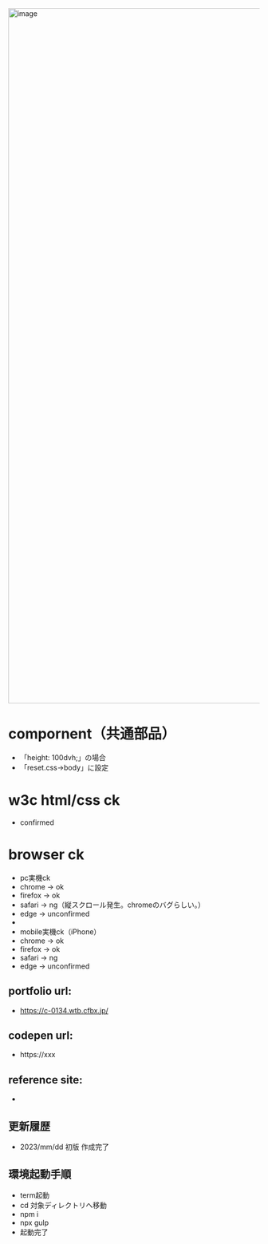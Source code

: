 <img width="1393" alt="image" src="https://user-images.githubusercontent.com/99580997/222884836-a5b1d811-0672-4901-8683-d54f30422b95.png">

# compornent（共通部品）
- 「height: 100dvh;」の場合
- 「reset.css→body」に設定

# w3c html/css ck
- confirmed

# browser ck
- pc実機ck
- chrome → ok
- firefox → ok
- safari → ng（縦スクロール発生。chromeのバグらしい。）
- edge → unconfirmed
- 
- mobile実機ck（iPhone）
- chrome → ok
- firefox → ok
- safari → ng
- edge → unconfirmed

## portfolio url:

- https://c-0134.wtb.cfbx.jp/

## codepen url:
- https://xxx

## reference site:
- 

## 更新履歴

- 2023/mm/dd 初版 作成完了

## 環境起動手順
- term起動
- cd 対象ディレクトリへ移動
- npm i
- npx gulp
- 起動完了

